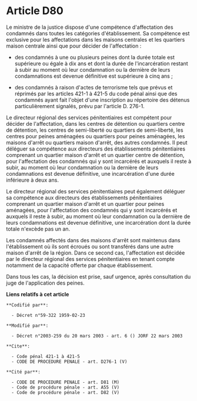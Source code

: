 # Article D80

Le ministre de la justice dispose d'une compétence d'affectation des condamnés dans toutes les catégories d'établissement. Sa
compétence est exclusive pour les affectations dans les maisons centrales et les quartiers maison centrale ainsi que pour
décider de l'affectation :

- des condamnés à une ou plusieurs peines dont la durée totale est supérieure ou égale à dix ans et dont la durée de
l'incarcération restant à subir au moment où leur condamnation ou la dernière de leurs condamnations est devenue définitive
est supérieure à cinq ans ;

- des condamnés à raison d'actes de terrorisme tels que prévus et réprimés par les articles 421-1 à 421-5 du code pénal ainsi
que des condamnés ayant fait l'objet d'une inscription au répertoire des détenus particulièrement signalés, prévu par
l'article D. 276-1.

Le directeur régional des services pénitentiaires est compétent pour décider de l'affectation, dans les centres de détention
ou quartiers centre de détention, les centres de semi-liberté ou quartiers de semi-liberté, les centres pour peines aménagées
ou quartiers pour peines aménagées, les maisons d'arrêt ou quartiers maison d'arrêt, des autres condamnés. Il peut déléguer
sa compétence aux directeurs des établissements pénitentiaires comprenant un quartier maison d'arrêt et un quartier centre de
détention, pour l'affectation des condamnés qui y sont incarcérés et auxquels il reste à subir, au moment où leur
condamnation ou la dernière de leurs condamnations est devenue définitive, une incarcération d'une durée inférieure à deux
ans.

Le directeur régional des services pénitentiaires peut également déléguer sa compétence aux directeurs des établissements
pénitentiaires comprenant un quartier maison d'arrêt et un quartier pour peines aménagées, pour l'affectation des condamnés
qui y sont incarcérés et auxquels il reste à subir, au moment où leur condamnation ou la dernière de leurs condamnations est
devenue définitive, une incarcération dont la durée totale n'excède pas un an.

Les condamnés affectés dans des maisons d'arrêt sont maintenus dans l'établissement où ils sont écroués ou sont transférés
dans une autre maison d'arrêt de la région. Dans ce second cas, l'affectation est décidée par le directeur régional des
services pénitentiaires en tenant compte notamment de la capacité offerte par chaque établissement.

Dans tous les cas, la décision est prise, sauf urgence, après consultation du juge de l'application des peines.

**Liens relatifs à cet article**

	**Codifié par**:

	  - Décret n°59-322 1959-02-23

	**Modifié par**:

	  - Décret n°2003-259 du 20 mars 2003 - art. 6 () JORF 22 mars 2003

	**Cite**:

	  - Code pénal 421-1 à 421-5
	  - CODE DE PROCEDURE PENALE - art. D276-1 (V)

	**Cité par**:

	  - CODE DE PROCEDURE PENALE - art. D81 (M)
	  - Code de procédure pénale - art. A55 (V)
	  - Code de procédure pénale - art. D82 (V)

